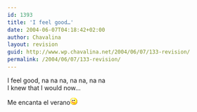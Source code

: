 ```yaml
---
id: 1393
title: 'I feel good…'
date: 2004-06-07T04:18:42+02:00
author: Chavalina
layout: revision
guid: http://www.wp.chavalina.net/2004/06/07/133-revision/
permalink: /2004/06/07/133-revision/
---
```

I feel good, na na na, na na, na na  
I knew that I would now…

Me encanta el verano![](/imagenes/emoticonos/guino.gif)